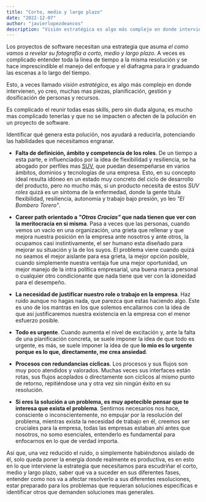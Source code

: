 ```yaml
---
title: "Corto, medio y largo plazo"
date: "2022-12-07"
author: "javierlopezdeancos"
description: "Visión estratégica es algo más complejo en donde intervienen muchas mas piezas, planificación, gestión y dosificación de personas y recursos."
---
```


Los proyectos de software necesitan una estrategia que asuma _el como vamos a revelar su fotografía a corto, medio y largo plazo_. A veces es complicado entender toda la linea de tiempo a la misma resolución y se hace imprescindible el manejo del enfoque y el diafragma para ir graduando las escenas a lo largo del tiempo.

Esto, a veces llamado _visión estratégica_, es algo más complejo en donde intervienen, yo creo, muchas mas piezas, planificación, gestión y dosificación de personas y recursos.

Es complicado el reunir todas esas skills, pero sin duda alguna, es mucho mas complicado tenerlas y que no se impacten o afecten de la polución en un proyecto de software.

Identificar qué genera esta polución, nos ayudará a reducirla, potenciando las habilidades que necesitamos engranar.

- **Falta de definición, ámbito y competencia de los roles**. De un tiempo a esta parte, e influenciados por la idea de flexibilidad y resiliencia, se ha abogado por perfiles mas [SUV](https://en.wikipedia.org/wiki/Sport_utility_vehicle), que puedan desempeñarse en varios ámbitos, dominios y tecnologías de una empresa. Esto, en su concepto ideal resulta idóneo en un estado muy concreto del ciclo de desarrollo del producto, pero no mucho más, si un producto necesita de estos _SUV roles_ quizá es un síntoma de la enfermedad, donde la gente titula flexibilidad, resiliencia, autonomía y trabajo bajo presión, yo leo _"El Bombero Torero"_.

- **Career path orientado a _"Otras Cracias"_ que nada tienen que ver con la meritocracia en si misma**. Pasa a veces que las personas, cuando vemos un vacío en una organización, una grieta que rellenar y que mejora nuestra posición en la empresa ante nosotros y ante otros, la ocupamos casi instintivamente, el ser humano esta diseñado para mejorar su situación y la de los suyos. El problema viene cuando quizá no seamos el mejor aislante para esa grieta, la mejor opción posible, cuando simplemente nuestra ventaja fue una mejor oportunidad, un mejor manejo de la intra política empresarial, una buena marca personal o cualquier otro condicionante que nada tiene que ver con la idoneidad para el desempeño.

- **La necesidad de justificar nuestro role o trabajo en la empresa**. Haz ruido aunque no hagas nada, que parezca que estas haciendo algo. Este es uno de los mantras en los que solemos encallarnos con la idea de que así justificaremos nuestra existencia en la empresa con el menor esfuerzo posible.

- **Todo es urgente**. Cuando aumenta el nivel de excitación y, ante la falta de una planificación concreta, se suele imponer la idea de que todo es urgente, es más, se suele imponer la idea de que **lo mio es lo urgente porque es lo que, directamente, me crea ansiedad**.

- **Procesos con redundancias cíclicas**. Los procesos y sus flujos son muy poco atendidos y valorados. Muchas veces sus interfaces están rotas, sus flujos acoplados o directamente son cíclicos al mismo punto de retorno, repitiéndose una y otra vez sin ningún éxito en su resolución.

- **Si eres la solución a un problema, es muy apetecible pensar que te interesa que exista el problema**. Sentirnos necesarios nos hace, consciente o inconscientemente, no empujar por la resolución del problema, mientras exista la necesidad de trabajo en él, creemos ser cruciales para la empresa, todas las empresas estaban ahí antes que nosotros, no somo esenciales, entenderlo es fundamental para enfocarnos en lo que de verdad importa.

Asi que, una vez reducido el ruido, o simplemente habiéndonos aislado de él, solo queda poner la energía donde realmente es productiva, es en esto en lo que interviene la estrategia que necesitamos para escudriñar el corto, medio y largo plazo, saber qué va a suceder en sus diferentes fases, entender como nos va a afectar resolverlo a sus diferentes resoluciones, estar preparado para los problemas que requieran soluciones específicas e identificar otros que demanden soluciones mas generales.
